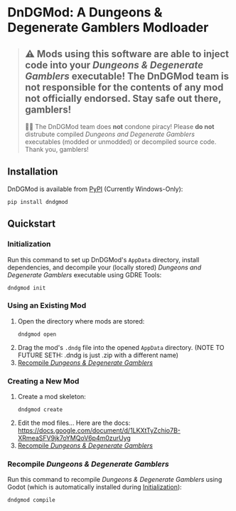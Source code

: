 # DnDGMod: A Dungeons & Degenerate Gamblers Modloader
> ⚠️ Mods using this software are able to inject code into your *Dungeons & Degenerate Gamblers* executable!
> The DnDGMod team is **not** responsible for the contents of any mod not officially endorsed. Stay safe out there, 
> gamblers!
> ---
> 🏴‍☠️ The DnDGMod team does **not** condone piracy! Please **do not** distrubute compiled *Dungeons and 
> Degenerate Gamblers* executables (modded or unmodded) or decompiled source code. Thank you, gamblers!

## Installation
DnDGMod is available from [PyPI](https://pypi.org/project/dndgmod/) (Currently Windows-Only):
```
pip install dndgmod
```

## Quickstart
### Initialization
Run this command to set up DnDGMod's `AppData` directory, install dependencies, and decompile your (locally stored) 
*Dungeons and Degenerate Gamblers* executable using GDRE Tools:
```
dndgmod init
```

### Using an Existing Mod
1. Open the directory where mods are stored:
      ```
      dndgmod open
      ```
2. Drag the mod's `.dndg` file into the opened `AppData` directory.
(NOTE TO FUTURE SETH: .dndg is just .zip with a different name)
3. [Recompile *Dungeons & Degenerate Gamblers*](#recompile-dungeons-degenerate-gamblers)

### Creating a New Mod
1. Create a mod skeleton:
      ```
      dndgmod create
      ```
2. Edit the mod files... Here are the docs: https://docs.google.com/document/d/1LKXtTyZchio7B-XRmeaSFV9jk7oYMQoV6p4m0zurUyg
3. [Recompile *Dungeons & Degenerate Gamblers*](#recompile-dungeons-degenerate-gamblers)

### Recompile *Dungeons & Degenerate Gamblers*
Run this command to recompile *Dungeons & Degenerate Gamblers* using Godot (which is automatically installed during 
[Initialization](#initialization)):
```
dndgmod compile
```
